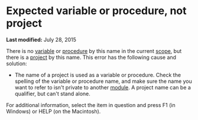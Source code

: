 
# Expected variable or procedure, not project

 **Last modified:** July 28, 2015

There is no  [variable](b8bdf64f-5920-1ae9-16d0-b26d09524a30.md) or [procedure](b8bdf64f-5920-1ae9-16d0-b26d09524a30.md) by this name in the current [scope](b8bdf64f-5920-1ae9-16d0-b26d09524a30.md), but there is a  [project](b8bdf64f-5920-1ae9-16d0-b26d09524a30.md) by this name. This error has the following cause and solution:




- The name of a project is used as a variable or procedure. Check the spelling of the variable or procedure name, and make sure the name you want to refer to isn't private to another  [module](b8bdf64f-5920-1ae9-16d0-b26d09524a30.md). A project name can be a qualifier, but can't stand alone.
    

For additional information, select the item in question and press F1 (in Windows) or HELP (on the Macintosh).
